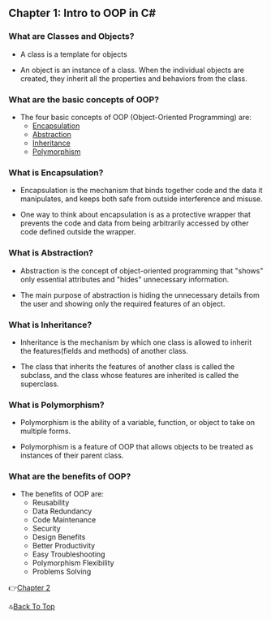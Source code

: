 ## Chapter 1: Intro to OOP in C#

### What are Classes and Objects?

- A class is a template for objects

- An object is an instance of a class. When the individual objects are created, they inherit all the properties and behaviors from the class.


### What are the basic concepts of OOP?

- The four basic concepts of OOP (Object-Oriented Programming) are:
    - [Encapsulation](#what-is-encapsulation)
    - [Abstraction](#what-is-abstraction)
    - [Inheritance](#what-is-inheritance)
    - [Polymorphism](#what-is-polymorphism)

### What is Encapsulation?

- Encapsulation is the mechanism that binds together code and the data it manipulates, and keeps both safe from outside interference and misuse.

- One way to think about encapsulation is as a protective wrapper that prevents the code and data from being arbitrarily accessed by other code defined outside the wrapper.

### What is Abstraction?

- Abstraction is the concept of object-oriented programming that "shows" only essential attributes and "hides" unnecessary information.

- The main purpose of abstraction is hiding the unnecessary details from the user and showing only the required features of an object.

### What is Inheritance?

- Inheritance is the mechanism by which one class is allowed to inherit the features(fields and methods) of another class.

- The class that inherits the features of another class is called the subclass, and the class whose features are inherited is called the superclass.

### What is Polymorphism?

- Polymorphism is the ability of a variable, function, or object to take on multiple forms.

- Polymorphism is a feature of OOP that allows objects to be treated as instances of their parent class.

### What are the benefits of OOP?

- The benefits of OOP are:
    - Reusability
    - Data Redundancy
    - Code Maintenance
    - Security
    - Design Benefits
    - Better Productivity
    - Easy Troubleshooting
    - Polymorphism Flexibility
    - Problems Solving

👉[Chapter 2](../Chapter2/README.md)

🔝[Back To Top](#)